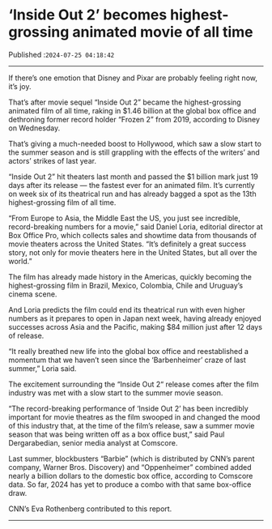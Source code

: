 # ‘Inside Out 2’ becomes highest-grossing animated movie of all time

Published :`2024-07-25 04:18:42`

---

If there’s one emotion that Disney and Pixar are probably feeling right now, it’s joy.

That’s after movie sequel “Inside Out 2” became the highest-grossing animated film of all time, raking in $1.46 billion at the global box office and dethroning former record holder “Frozen 2” from 2019, according to Disney on Wednesday.

That’s giving a much-needed boost to Hollywood, which saw a slow start to the summer season and is still grappling with the effects of the writers’ and actors’ strikes of last year.

“Inside Out 2” hit theaters last month and passed the $1 billion mark just 19 days after its release — the fastest ever for an animated film. It’s currently on week six of its theatrical run and has already bagged a spot as the 13th highest-grossing film of all time.

“From Europe to Asia, the Middle East the US, you just see incredible, record-breaking numbers for a movie,” said Daniel Loria, editorial director at Box Office Pro, which collects sales and showtime data from thousands of movie theaters across the United States. “It’s definitely a great success story, not only for movie theaters here in the United States, but all over the world.”

The film has already made history in the Americas, quickly becoming the highest-grossing film in Brazil, Mexico, Colombia, Chile and Uruguay’s cinema scene.

And Loria predicts the film could end its theatrical run with even higher numbers as it prepares to open in Japan next week, having already enjoyed successes across Asia and the Pacific, making $84 million just after 12 days of release.

“It really breathed new life into the global box office and reestablished a momentum that we haven’t seen since the ‘Barbenheimer’ craze of last summer,” Loria said.

The excitement surrounding the “Inside Out 2“ release comes after the film industry was met with a slow start to the summer movie season.

“The record-breaking performance of ‘Inside Out 2’ has been incredibly important for movie theatres as the film swooped in and changed the mood of this industry that, at the time of the film’s release, saw a summer movie season that was being written off as a box office bust,” said Paul Dergarabedian, senior media analyst at Comscore.

Last summer, blockbusters “Barbie” (which is distributed by CNN’s parent company, Warner Bros. Discovery) and “Oppenheimer” combined added nearly a billion dollars to the domestic box office, according to Comscore data. So far, 2024 has yet to produce a combo with that same box-office draw.

CNN’s Eva Rothenberg contributed to this report.

---

